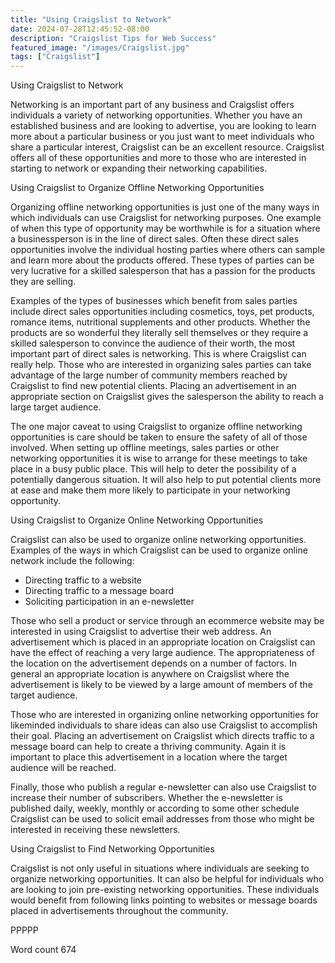 ```yaml
---
title: "Using Craigslist to Network"
date: 2024-07-28T12:45:52-08:00
description: "Craigslist Tips for Web Success"
featured_image: "/images/Craigslist.jpg"
tags: ["Craigslist"]
---
```


Using Craigslist to Network

Networking is an important part of any business and Craigslist offers individuals a variety of networking opportunities. Whether you have an established business and are looking to advertise, you are looking to learn more about a particular business or you just want to meet individuals who share a particular interest, Craigslist can be an excellent resource. Craigslist offers all of these opportunities and more to those who are interested in starting to network or expanding their networking capabilities. 

Using Craigslist to Organize Offline Networking Opportunities

Organizing offline networking opportunities is just one of the many ways in which individuals can use Craigslist for networking purposes. One example of when this type of opportunity may be worthwhile is for a situation where a businessperson is in the line of direct sales. Often these direct sales opportunities involve the individual hosting parties where others can sample and learn more about the products offered. These types of parties can be very lucrative for a skilled salesperson that has a passion for the products they are selling. 

Examples of the types of businesses which benefit from sales parties include direct sales opportunities including cosmetics, toys, pet products, romance items, nutritional supplements and other products. Whether the products are so wonderful they literally sell themselves or they require a skilled salesperson to convince the audience of their worth, the most important part of direct sales is networking. This is where Craigslist can really help. Those who are interested in organizing sales parties can take advantage of the large number of community members reached by Craigslist to find new potential clients. Placing an advertisement in an appropriate section on Craigslist gives the salesperson the ability to reach a large target audience. 

The one major caveat to using Craigslist to organize offline networking opportunities is care should be taken to ensure the safety of all of those involved. When setting up offline meetings, sales parties or other networking opportunities it is wise to arrange for these meetings to take place in a busy public place. This will help to deter the possibility of a potentially dangerous situation. It will also help to put potential clients more at ease and make them more likely to participate in your networking opportunity. 

Using Craigslist to Organize Online Networking Opportunities

Craigslist can also be used to organize online networking opportunities. Examples of the ways in which Craigslist can be used to organize online network include the following:

* Directing traffic to a website
* Directing traffic to a message board
* Soliciting participation in an e-newsletter

Those who sell a product or service through an ecommerce website may be interested in using Craigslist to advertise their web address. An advertisement which is placed in an appropriate location on Craigslist can have the effect of reaching a very large audience. The appropriateness of the location on the advertisement depends on a number of factors. In general an appropriate location is anywhere on Craigslist where the advertisement is likely to be viewed by a large amount of members of the target audience. 

Those who are interested in organizing online networking opportunities for likeminded individuals to share ideas can also use Craigslist to accomplish their goal. Placing an advertisement on Craigslist which directs traffic to a message board can help to create a thriving community. Again it is important to place this advertisement in a location where the target audience will be reached. 

Finally, those who publish a regular e-newsletter can also use Craigslist to increase their number of subscribers. Whether the e-newsletter is published daily, weekly, monthly or according to some other schedule Craigslist can be used to solicit email addresses from those who might be interested in receiving these newsletters. 

Using Craigslist to Find Networking Opportunities

Craigslist is not only useful in situations where individuals are seeking to organize networking opportunities. It can also be helpful for individuals who are looking to join pre-existing networking opportunities. These individuals would benefit from following links pointing to websites or message boards placed in advertisements throughout the community. 

PPPPP

Word count 674



